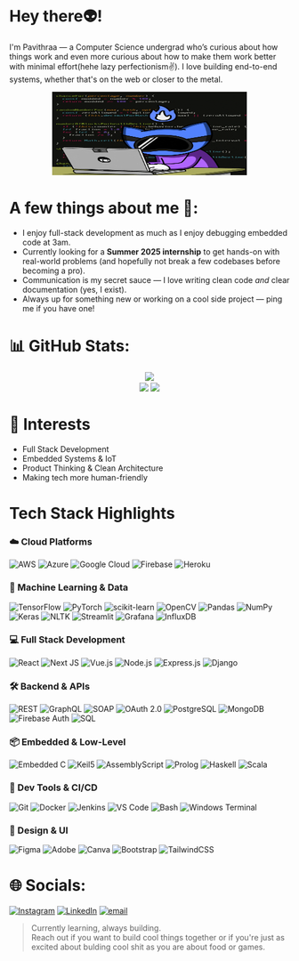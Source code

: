 # Hey there👽!
I'm Pavithraa — a Computer Science undergrad who’s curious about how things work and even more curious about how to make them work better with minimal effort(hehe lazy perfectionism✌️). I love building end-to-end systems, whether that's on the web or closer to the metal.

<div align="center">
  <img src="gif.gif" alt="goofy me it is" style="width: 350px; height: 150px;">
</div>

# A few things about me 🤖:
- I enjoy full-stack development as much as I enjoy debugging embedded code at 3am.  
- Currently looking for a **Summer 2025 internship** to get hands-on with real-world problems (and hopefully not break a few codebases before becoming a pro).  
- Communication is my secret sauce — I love writing clean code *and* clear documentation (yes, I exist).  
- Always up for something new or working on a cool side project — ping me if you have one!

# 📊 GitHub Stats:
<div align="center">
  <img src="https://github-readme-streak-stats.herokuapp.com/?user=Pavithraa77&theme=chartreuse-dark&hide_border=true">
</div>
<div align="center">
  <img src="https://github-readme-stats.vercel.app/api?username=Pavithraa77&theme=chartreuse-dark&show_icons=true&hide_border=true&count_private=true" height="150">
  <img src="https://github-readme-stats.vercel.app/api/top-langs/?username=Pavithraa77&theme=chartreuse-dark&show_icons=true&hide_border=true&layout=compact" height="150">
</div>

# 👾 Interests 
- Full Stack Development  
- Embedded Systems & IoT  
- Product Thinking & Clean Architecture  
- Making tech more human-friendly

# Tech Stack Highlights

### ☁️ Cloud Platforms  
![AWS](https://img.shields.io/badge/AWS-%23FF9900.svg?style=for-the-badge&logo=amazon-aws&logoColor=white)  ![Azure](https://img.shields.io/badge/azure-%230072C6.svg?style=for-the-badge&logo=microsoftazure&logoColor=white)  ![Google Cloud](https://img.shields.io/badge/GoogleCloud-%234285F4.svg?style=for-the-badge&logo=google-cloud&logoColor=white)  ![Firebase](https://img.shields.io/badge/firebase-ffca28?style=for-the-badge&logo=firebase&logoColor=black)  ![Heroku](https://img.shields.io/badge/heroku-%23430098.svg?style=for-the-badge&logo=heroku&logoColor=white)


### 🧠 Machine Learning & Data  
![TensorFlow](https://img.shields.io/badge/TensorFlow-FF6F00?style=for-the-badge&logo=TensorFlow&logoColor=white)  ![PyTorch](https://img.shields.io/badge/PyTorch-%23EE4C2C.svg?style=for-the-badge&logo=PyTorch&logoColor=white)  ![scikit-learn](https://img.shields.io/badge/scikitlearn-F7931E.svg?style=for-the-badge&logo=scikit-learn&logoColor=white)  ![OpenCV](https://img.shields.io/badge/opencv-%23white.svg?style=for-the-badge&logo=opencv&logoColor=white)  ![Pandas](https://img.shields.io/badge/pandas-%23150458.svg?style=for-the-badge&logo=pandas&logoColor=white)  ![NumPy](https://img.shields.io/badge/numpy-%23013243.svg?style=for-the-badge&logo=numpy&logoColor=white)  ![Keras](https://img.shields.io/badge/Keras-%23D00000.svg?style=for-the-badge&logo=Keras&logoColor=white)  ![NLTK](https://img.shields.io/badge/NLTK-%23edbb00.svg?style=for-the-badge&logo=nltk&logoColor=black)  ![Streamlit](https://img.shields.io/badge/Streamlit-%23FE4B4B.svg?style=for-the-badge&logo=streamlit&logoColor=white)  ![Grafana](https://img.shields.io/badge/Grafana-F46800.svg?style=for-the-badge&logo=grafana&logoColor=white)  ![InfluxDB](https://img.shields.io/badge/InfluxDB-22ADF6.svg?style=for-the-badge&logo=influxdb&logoColor=white)


### 💻 Full Stack Development  
![React](https://img.shields.io/badge/react-%2320232a.svg?style=for-the-badge&logo=react&logoColor=%2361DAFB)  ![Next JS](https://img.shields.io/badge/Next-black?style=for-the-badge&logo=next.js&logoColor=white)  ![Vue.js](https://img.shields.io/badge/vue.js-%2335495e.svg?style=for-the-badge&logo=vuedotjs&logoColor=%234FC08D)  ![Node.js](https://img.shields.io/badge/node.js-6DA55F?style=for-the-badge&logo=node.js&logoColor=white)  ![Express.js](https://img.shields.io/badge/express.js-%23404d59.svg?style=for-the-badge&logo=express&logoColor=%2361DAFB)  ![Django](https://img.shields.io/badge/django-%23092E20.svg?style=for-the-badge&logo=django&logoColor=white)


### 🛠️ Backend & APIs  
![REST](https://img.shields.io/badge/REST-005571?style=for-the-badge&logo=rest&logoColor=white)  ![GraphQL](https://img.shields.io/badge/GraphQL-E10098?style=for-the-badge&logo=graphql&logoColor=white)  ![SOAP](https://img.shields.io/badge/SOAP-3B3B98.svg?style=for-the-badge)  ![OAuth 2.0](https://img.shields.io/badge/OAuth%202.0-2C7BB6?style=for-the-badge&logo=oauth&logoColor=white)  ![PostgreSQL](https://img.shields.io/badge/PostgreSQL-%23316192.svg?style=for-the-badge&logo=postgresql&logoColor=white)  ![MongoDB](https://img.shields.io/badge/MongoDB-%234ea94b.svg?style=for-the-badge&logo=mongodb&logoColor=white)  ![Firebase Auth](https://img.shields.io/badge/Firebase%20Auth-FFA611?style=for-the-badge&logo=firebase&logoColor=white)  ![SQL](https://img.shields.io/badge/SQL-003B57?style=for-the-badge&logo=sqlite&logoColor=white)


### 📦 Embedded & Low-Level  
![Embedded C](https://img.shields.io/badge/Embedded%20C-%2300599C.svg?style=for-the-badge&logo=c&logoColor=white)  ![Keil5](https://img.shields.io/badge/Keil5-0078D7?style=for-the-badge&logo=arm&logoColor=white)  ![AssemblyScript](https://img.shields.io/badge/AssemblyScript-%23000000.svg?style=for-the-badge&logo=assemblyscript&logoColor=white)  ![Prolog](https://img.shields.io/badge/Prolog-B22222?style=for-the-badge)  ![Haskell](https://img.shields.io/badge/Haskell-5e5086?style=for-the-badge&logo=haskell&logoColor=white)  ![Scala](https://img.shields.io/badge/Scala-%23DC322F.svg?style=for-the-badge&logo=scala&logoColor=white)


### 🔧 Dev Tools & CI/CD  
![Git](https://img.shields.io/badge/git-%23F05033.svg?style=for-the-badge&logo=git&logoColor=white)  ![Docker](https://img.shields.io/badge/Docker-%230db7ed.svg?style=for-the-badge&logo=docker&logoColor=white)  ![Jenkins](https://img.shields.io/badge/jenkins-%232C5263.svg?style=for-the-badge&logo=jenkins&logoColor=white)  ![VS Code](https://img.shields.io/badge/VS%20Code-007ACC?style=for-the-badge&logo=visual%20studio%20code&logoColor=white)  ![Bash](https://img.shields.io/badge/bash-%23121011.svg?style=for-the-badge&logo=gnu-bash&logoColor=white)  ![Windows Terminal](https://img.shields.io/badge/Windows%20Terminal-%234D4D4D.svg?style=for-the-badge&logo=windows-terminal&logoColor=white)


### 🎨 Design & UI  
![Figma](https://img.shields.io/badge/figma-%23F24E1E.svg?style=for-the-badge&logo=figma&logoColor=white)  ![Adobe](https://img.shields.io/badge/adobe-%23FF0000.svg?style=for-the-badge&logo=adobe&logoColor=white)  ![Canva](https://img.shields.io/badge/Canva-%2300C4CC.svg?style=for-the-badge&logo=Canva&logoColor=white)  ![Bootstrap](https://img.shields.io/badge/bootstrap-%238511FA.svg?style=for-the-badge&logo=bootstrap&logoColor=white)  ![TailwindCSS](https://img.shields.io/badge/tailwindcss-%2338B2AC.svg?style=for-the-badge&logo=tailwind-css&logoColor=white)


# 🌐 Socials:
[![Instagram](https://img.shields.io/badge/Instagram-%23E4405F.svg?logo=Instagram&logoColor=white)](https://instagram.com/pavithraa.7) [![LinkedIn](https://img.shields.io/badge/LinkedIn-%230077B5.svg?logo=linkedin&logoColor=white)](https://linkedin.com/in/https://www.linkedin.com/in/pavithraasasseendran/) [![email](https://img.shields.io/badge/Email-D14836?logo=gmail&logoColor=white)](mailto:pavithraasasee@gmail.com) 


> Currently learning, always building.  
> Reach out if you want to build cool things together or if you're just as excited about bulding cool shit as you are about food or games.





